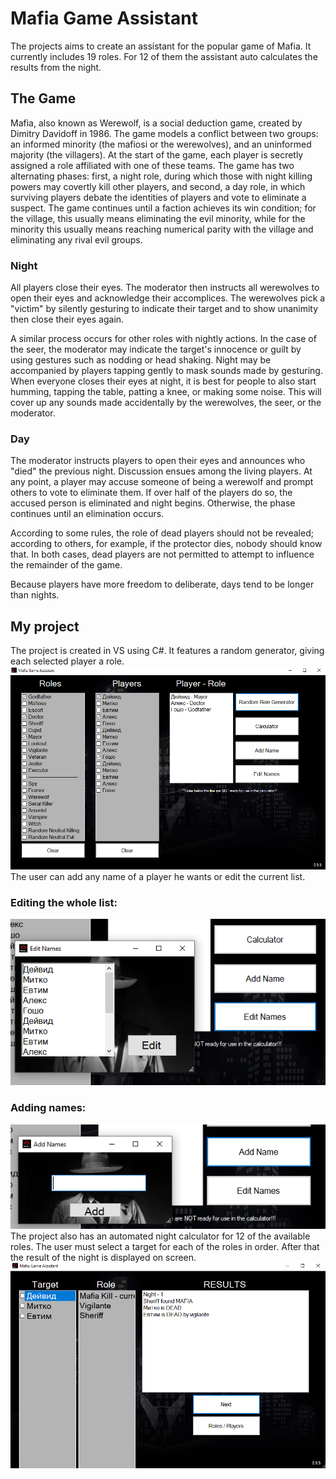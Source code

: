 
# Mafia Game Assistant

The projects aims to create an assistant for the popular game of Mafia. It currently includes 19 roles. For 12 of them the assistant auto calculates the results from the night.


## The Game
Mafia, also known as Werewolf, is a social deduction game, created by Dimitry Davidoff in 1986. The game models a conflict between two groups: an informed minority (the mafiosi or the werewolves), and an uninformed majority (the villagers). At the start of the game, each player is secretly assigned a role affiliated with one of these teams. The game has two alternating phases: first, a night role, during which those with night killing powers may covertly kill other players, and second, a day role, in which surviving players debate the identities of players and vote to eliminate a suspect. The game continues until a faction achieves its win condition; for the village, this usually means eliminating the evil minority, while for the minority this usually means reaching numerical parity with the village and eliminating any rival evil groups.

### Night

All players close their eyes. The moderator then instructs all werewolves to open their eyes and acknowledge their accomplices. The werewolves pick a "victim" by silently gesturing to indicate their target and to show unanimity then close their eyes again.

A similar process occurs for other roles with nightly actions. In the case of the seer, the moderator may indicate the target's innocence or guilt by using gestures such as nodding or head shaking.
Night may be accompanied by players tapping gently to mask sounds made by gesturing. When everyone closes their eyes at night, it is best for people to also start humming, tapping the table, patting a knee, or making some noise. This will cover up any sounds made accidentally by the werewolves, the seer, or the moderator.

### Day
The moderator instructs players to open their eyes and announces who "died" the previous night. Discussion ensues among the living players. At any point, a player may accuse someone of being a werewolf and prompt others to vote to eliminate them. If over half of the players do so, the accused person is eliminated and night begins. Otherwise, the phase continues until an elimination occurs.

According to some rules, the role of dead players should not be revealed; according to others, for example, if the protector dies, nobody should know that. In both cases, dead players are not permitted to attempt to influence the remainder of the game.

Because players have more freedom to deliberate, days tend to be longer than nights.

## My project
The project is created in VS using C#. It features a random generator, giving each selected player a role. 
![Screenshot](1.png)
The user can add any name of a player he wants or edit the current list.
### Editing the whole list:
![Screenshot](2.png)
### Adding names:
![Screenshot](3.png)
The project also has an automated night calculator for 12 of the available roles. The user must select a target for each of the roles in order. After that the result of the night is displayed on screen.
![Screenshot](4.png)
